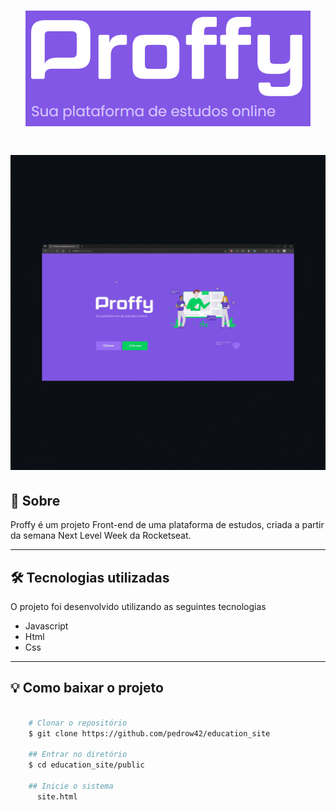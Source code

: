 <h1 align="center">
    <img src="public/proffy.PNG">
</h1>

<h1>
    <img src="public/proffy.gif">
</h1>

## 👀 Sobre

Proffy é um projeto Front-end de uma plataforma de estudos, criada a partir da semana Next Level Week da Rocketseat. 

---

## 🛠 Tecnologias utilizadas

O projeto foi desenvolvido utilizando as seguintes tecnologias

- Javascript
- Html
- Css

---

## 💡 Como baixar o projeto

```bash

    # Clonar o repositório
    $ git clone https://github.com/pedrow42/education_site

    ## Entrar no diretório
    $ cd education_site/public

    ## Inicie o sistema
      site.html
```